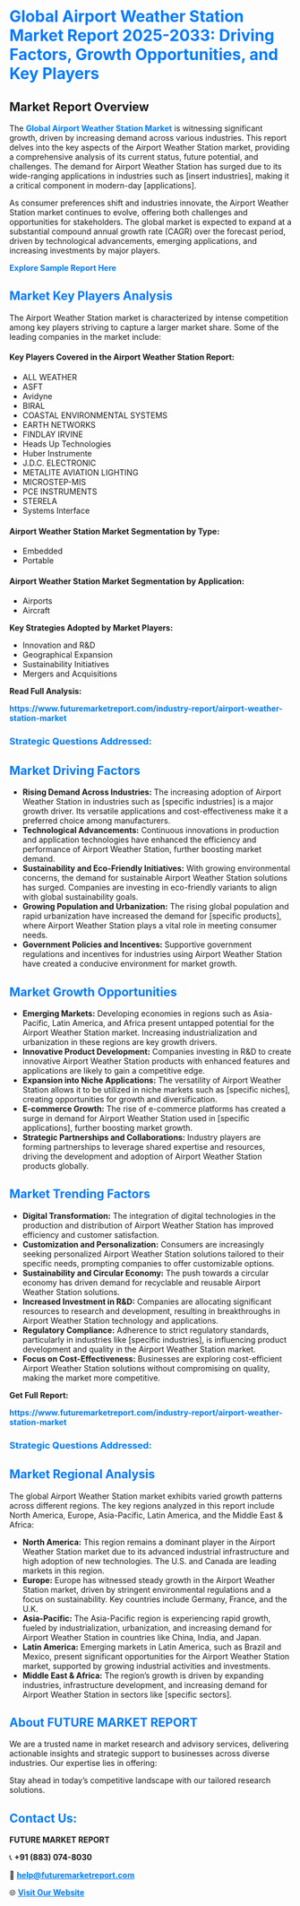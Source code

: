 <h1 style="color: #007BFF;">Global Airport Weather Station Market Report 2025-2033: Driving Factors, Growth Opportunities, and Key Players</h1>

<section id="overview">
<h2>Market Report Overview</h2>
<p>The <a href="https://www.futuremarketreport.com/industry-report/airport-weather-station-market" style="color: #007BFF; text-decoration: none;"><strong>Global Airport Weather Station Market</strong></a> is witnessing significant growth, driven by increasing demand across various industries. This report delves into the key aspects of the Airport Weather Station market, providing a comprehensive analysis of its current status, future potential, and challenges. The demand for Airport Weather Station has surged due to its wide-ranging applications in industries such as [insert industries], making it a critical component in modern-day [applications].</p>
<p>As consumer preferences shift and industries innovate, the Airport Weather Station market continues to evolve, offering both challenges and opportunities for stakeholders. The global market is expected to expand at a substantial compound annual growth rate (CAGR) over the forecast period, driven by technological advancements, emerging applications, and increasing investments by major players.</p>
</section>

<section id="overview">
<p><a href="https://www.futuremarketreport.com/request-sample/reportId=48495" style="color: #007BFF; text-decoration: none;"><strong>Explore Sample Report Here</strong></a></p>
</section>

<section id="key-players">
<h2 style="color: #007BFF;">Market Key Players Analysis</h2>
<p>The Airport Weather Station market is characterized by intense competition among key players striving to capture a larger market share. Some of the leading companies in the market include:</p>
<h4>Key Players Covered in the Airport Weather Station Report:</h4>
<ul><li>ALL WEATHER</li><li>ASFT</li><li>Avidyne</li><li>BIRAL</li><li>COASTAL ENVIRONMENTAL SYSTEMS</li><li>EARTH NETWORKS</li><li>FINDLAY IRVINE</li><li>Heads Up Technologies</li><li>Huber Instrumente</li><li>J.D.C. ELECTRONIC</li><li>METALITE AVIATION LIGHTING</li><li>MICROSTEP-MIS</li><li>PCE INSTRUMENTS</li><li>STERELA</li><li>Systems Interface</li></ul>
<h4>Airport Weather Station Market Segmentation by Type:</h4>
<ul><li>Embedded</li><li>Portable</li></ul>

<h4>Airport Weather Station Market Segmentation by Application:</h4>
<ul><li>Airports</li><li>Aircraft</li></ul>
<p><strong>Key Strategies Adopted by Market Players:</strong></p>
<ul>
<li>Innovation and R&D</li>
<li>Geographical Expansion</li>
<li>Sustainability Initiatives</li>
<li>Mergers and Acquisitions</li>
</ul>
</section>

<section>
<p><strong>Read Full Analysis: </strong></p><a href="https://www.futuremarketreport.com/industry-report/airport-weather-station-market" style="color: #007BFF; text-decoration: none;"><strong>https://www.futuremarketreport.com/industry-report/airport-weather-station-market</strong></a>
<h3 style="color: #007BFF;">Strategic Questions Addressed:</h3>
</section>

<section id="driving-factors">
<h2 style="color: #007BFF;">Market Driving Factors</h2>
<ul>
<li><strong>Rising Demand Across Industries:</strong> The increasing adoption of Airport Weather Station in industries such as [specific industries] is a major growth driver. Its versatile applications and cost-effectiveness make it a preferred choice among manufacturers.</li>
<li><strong>Technological Advancements:</strong> Continuous innovations in production and application technologies have enhanced the efficiency and performance of Airport Weather Station, further boosting market demand.</li>
<li><strong>Sustainability and Eco-Friendly Initiatives:</strong> With growing environmental concerns, the demand for sustainable Airport Weather Station solutions has surged. Companies are investing in eco-friendly variants to align with global sustainability goals.</li>
<li><strong>Growing Population and Urbanization:</strong> The rising global population and rapid urbanization have increased the demand for [specific products], where Airport Weather Station plays a vital role in meeting consumer needs.</li>
<li><strong>Government Policies and Incentives:</strong> Supportive government regulations and incentives for industries using Airport Weather Station have created a conducive environment for market growth.</li>
</ul>
</section>

<section id="growth-opportunities">
<h2 style="color: #007BFF;">Market Growth Opportunities</h2>
<ul>
<li><strong>Emerging Markets:</strong> Developing economies in regions such as Asia-Pacific, Latin America, and Africa present untapped potential for the Airport Weather Station market. Increasing industrialization and urbanization in these regions are key growth drivers.</li>
<li><strong>Innovative Product Development:</strong> Companies investing in R&D to create innovative Airport Weather Station products with enhanced features and applications are likely to gain a competitive edge.</li>
<li><strong>Expansion into Niche Applications:</strong> The versatility of Airport Weather Station allows it to be utilized in niche markets such as [specific niches], creating opportunities for growth and diversification.</li>
<li><strong>E-commerce Growth:</strong> The rise of e-commerce platforms has created a surge in demand for Airport Weather Station used in [specific applications], further boosting market growth.</li>
<li><strong>Strategic Partnerships and Collaborations:</strong> Industry players are forming partnerships to leverage shared expertise and resources, driving the development and adoption of Airport Weather Station products globally.</li>
</ul>
</section>

<section id="trending-factors">
<h2 style="color: #007BFF;">Market Trending Factors</h2>
<ul>
<li><strong>Digital Transformation:</strong> The integration of digital technologies in the production and distribution of Airport Weather Station has improved efficiency and customer satisfaction.</li>
<li><strong>Customization and Personalization:</strong> Consumers are increasingly seeking personalized Airport Weather Station solutions tailored to their specific needs, prompting companies to offer customizable options.</li>
<li><strong>Sustainability and Circular Economy:</strong> The push towards a circular economy has driven demand for recyclable and reusable Airport Weather Station solutions.</li>
<li><strong>Increased Investment in R&D:</strong> Companies are allocating significant resources to research and development, resulting in breakthroughs in Airport Weather Station technology and applications.</li>
<li><strong>Regulatory Compliance:</strong> Adherence to strict regulatory standards, particularly in industries like [specific industries], is influencing product development and quality in the Airport Weather Station market.</li>
<li><strong>Focus on Cost-Effectiveness:</strong> Businesses are exploring cost-efficient Airport Weather Station solutions without compromising on quality, making the market more competitive.</li>
</ul>
</section>

<section>
<p><strong>Get Full Report: </strong></p><a href="https://www.futuremarketreport.com/industry-report/airport-weather-station-market" style="color: #007BFF; text-decoration: none;"><strong>https://www.futuremarketreport.com/industry-report/airport-weather-station-market</strong></a>
<h3 style="color: #007BFF;">Strategic Questions Addressed:</h3>
</section>


<section id="regional-analysis">
<h2 style="color: #007BFF;">Market Regional Analysis</h2>
<p>The global Airport Weather Station market exhibits varied growth patterns across different regions. The key regions analyzed in this report include North America, Europe, Asia-Pacific, Latin America, and the Middle East & Africa:</p>
<ul>
<li><strong>North America:</strong> This region remains a dominant player in the Airport Weather Station market due to its advanced industrial infrastructure and high adoption of new technologies. The U.S. and Canada are leading markets in this region.</li>
<li><strong>Europe:</strong> Europe has witnessed steady growth in the Airport Weather Station market, driven by stringent environmental regulations and a focus on sustainability. Key countries include Germany, France, and the U.K.</li>
<li><strong>Asia-Pacific:</strong> The Asia-Pacific region is experiencing rapid growth, fueled by industrialization, urbanization, and increasing demand for Airport Weather Station in countries like China, India, and Japan.</li>
<li><strong>Latin America:</strong> Emerging markets in Latin America, such as Brazil and Mexico, present significant opportunities for the Airport Weather Station market, supported by growing industrial activities and investments.</li>
<li><strong>Middle East & Africa:</strong> The region’s growth is driven by expanding industries, infrastructure development, and increasing demand for Airport Weather Station in sectors like [specific sectors].</li>
</ul>
</section>

<footer>
<h2 style="color: #007BFF;">About FUTURE MARKET REPORT</h2>
<p>We are a trusted name in market research and advisory services, delivering actionable insights and strategic support to businesses across diverse industries. Our expertise lies in offering:</p>

<p>Stay ahead in today’s competitive landscape with our tailored research solutions.</p>

<h2 style="color: #007BFF;">Contact Us:</h2>
<p><strong>FUTURE MARKET REPORT</strong></p>
<p>📞 <strong>+91 (883) 074-8030</strong></p>
<p>📧 <strong><a href="mailto:help@futuremarketreport.com" style="color: #007BFF;">help@futuremarketreport.com</a></strong></p>
<p>🌐 <strong><a href="https://www.futuremarketreport.com/" style="color: #007BFF;">Visit Our Website</a></strong></p>
</footer>